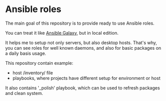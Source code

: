 Ansible roles
=============

The main goal of this repository is to provide ready to use Ansible roles.

You can treat it like [Ansible Galaxy](https://galaxy.ansible.com/), but in local edition.

It helps me to setup not only servers, but also desktop hosts. That's why, you can see roles for well known daemons, and also for basic packages on a daily basis usage.

This repository contain example:
- host /inventory/ file
- playbooks, where projects have different setup for environment or host

It also contains '_polish' playbook, which can be used to refresh packages and clean system.
